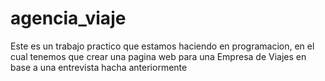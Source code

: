 # agencia_viaje
Este es un trabajo practico que estamos haciendo en programacion, en el cual tenemos que crear una pagina web para una Empresa de Viajes en base a una entrevista hacha anteriormente
